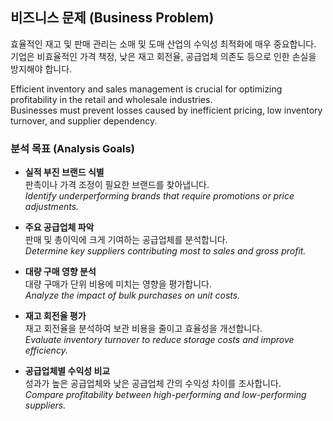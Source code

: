 ## 비즈니스 문제 (Business Problem)

효율적인 재고 및 판매 관리는 소매 및 도매 산업의 수익성 최적화에 매우 중요합니다.  
기업은 비효율적인 가격 책정, 낮은 재고 회전율, 공급업체 의존도 등으로 인한 손실을 방지해야 합니다.

Efficient inventory and sales management is crucial for optimizing profitability in the retail and wholesale industries.  
Businesses must prevent losses caused by inefficient pricing, low inventory turnover, and supplier dependency.

### 분석 목표 (Analysis Goals)

- **실적 부진 브랜드 식별**  
  판촉이나 가격 조정이 필요한 브랜드를 찾아냅니다.  
  _Identify underperforming brands that require promotions or price adjustments._

- **주요 공급업체 파악**  
  판매 및 총이익에 크게 기여하는 공급업체를 분석합니다.  
  _Determine key suppliers contributing most to sales and gross profit._

- **대량 구매 영향 분석**  
  대량 구매가 단위 비용에 미치는 영향을 평가합니다.  
  _Analyze the impact of bulk purchases on unit costs._

- **재고 회전율 평가**  
  재고 회전율을 분석하여 보관 비용을 줄이고 효율성을 개선합니다.  
  _Evaluate inventory turnover to reduce storage costs and improve efficiency._

- **공급업체별 수익성 비교**  
  성과가 높은 공급업체와 낮은 공급업체 간의 수익성 차이를 조사합니다.  
  _Compare profitability between high-performing and low-performing suppliers._